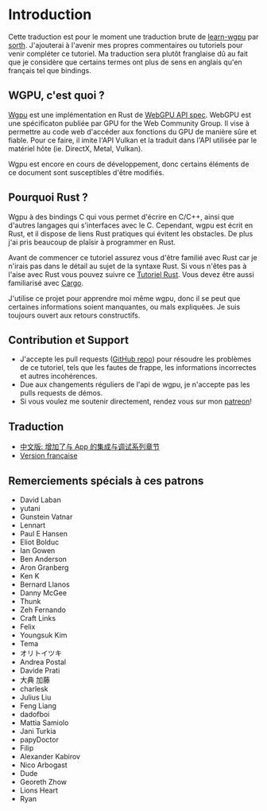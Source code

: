 # Introduction

Cette traduction est pour le moment une traduction brute de [learn-wgpu](https://sotrh.github.io/learn-wgpu/) par [sorth](https://github.com/sotrh). J'ajouterai à l'avenir mes propres commentaires ou tutoriels pour venir compléter ce tutoriel. Ma traduction sera plutôt franglaise dû au fait que je considère que certains termes ont plus de sens en anglais qu'en français tel que bindings.

## WGPU, c'est quoi ?

[Wgpu](https://github.com/gfx-rs/wgpu) est une implémentation en Rust de [WebGPU API spec](https://gpuweb.github.io/gpuweb/). WebGPU est une spécificaton publiée par GPU for the Web Community Group. Il vise à permettre au code web d'accéder aux fonctions du GPU de manière sûre et fiable. Pour ce faire, il imite l'API Vulkan et la traduit dans l'API utilisée par le matériel hôte (ie. DirectX, Metal, Vulkan).

Wgpu est encore en cours de développement, donc certains éléments de ce document sont susceptibles d'être modifiés.

## Pourquoi Rust ?

Wgpu à des bindings C qui vous permet d'écrire en C/C++, ainsi que d'autres langages qui s'interfaces avec le C. Cependant, wgpu est écrit en Rust, et il dispose de liens Rust pratiques qui évitent les obstacles. De plus j'ai pris beaucoup de plaîsir à programmer en Rust. 

Avant de commencer ce tutoriel assurez vous d'être familié avec Rust car je n'irais pas dans le détail au sujet de la syntaxe Rust. Si vous n'êtes pas à l'aise avec Rust vous pouvez suivre ce [Tutoriel Rust](https://www.rust-lang.org/learn). Vous devez être aussi familiarisé avec [Cargo](https://doc.rust-lang.org/cargo/).

J'utilise ce projet pour apprendre moi même wgpu, donc il se peut que certaines informations soient manquantes, ou mals expliquées. Je suis toujours ouvert aux retours constructifs.

## Contribution et Support

* J'accepte les pull requests ([GitHub repo](https://github.com/sotrh/learn-wgpu)) pour résoudre les problèmes de ce tutoriel, tels que les fautes de frappe, les informations incorrectes et autres incohérences.
* Due aux changements réguliers de l'api de wgpu, je n'accepte pas les pulls requests de démos.
* Si vous voulez me soutenir directement, rendez vous sur mon [patreon](https://www.patreon.com/sotrh)!

## Traduction

* [中文版: 增加了与 App 的集成与调试系列章节](https://jinleili.github.io/learn-wgpu-zh/)
* [Version française](TODO)

## Remerciements spécials à ces patrons

* David Laban
* yutani
* Gunstein Vatnar
* Lennart
* Paul E Hansen
* Eliot Bolduc
* Ian Gowen
* Ben Anderson
* Aron Granberg
* Ken K
* Bernard Llanos
* Danny McGee
* Thunk
* Zeh Fernando
* Craft Links
* Felix
* Youngsuk Kim
* Tema
* オリトイツキ
* Andrea Postal
* Davide Prati
* 大典 加藤
* charlesk
* Julius Liu
* Feng Liang
* dadofboi
* Mattia Samiolo
* Jani Turkia
* papyDoctor
* Filip
* Alexander Kabirov
* Nico Arbogast
* Dude
* Georeth Zhow
* Lions Heart
* Ryan
